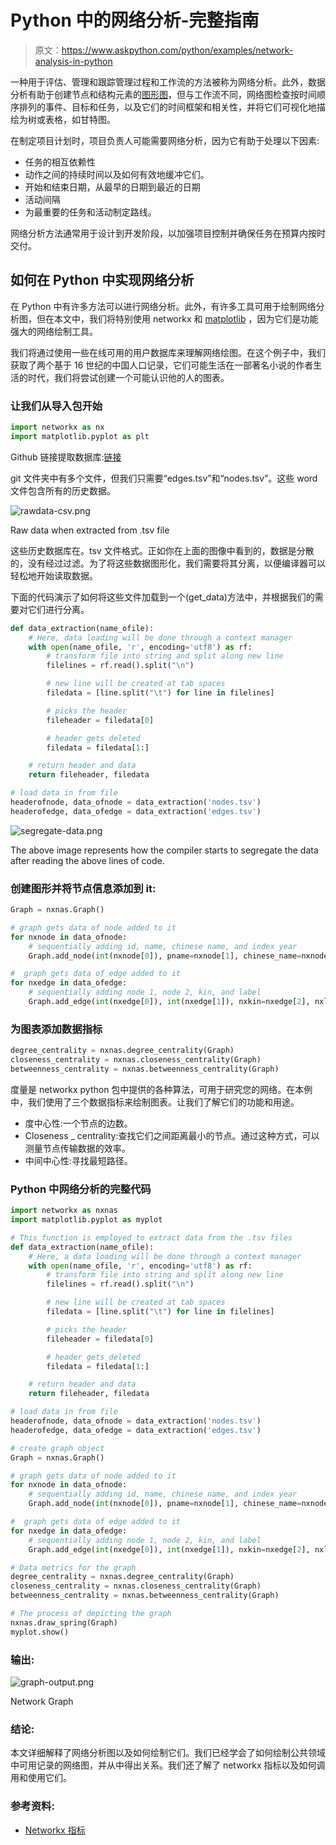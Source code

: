 # Python 中的网络分析-完整指南

> 原文：<https://www.askpython.com/python/examples/network-analysis-in-python>

一种用于评估、管理和跟踪管理过程和工作流的方法被称为网络分析。此外，数据分析有助于创建节点和结构元素的[图形图](https://www.askpython.com/python-modules/networkx-package)，但与工作流不同，网络图检查按时间顺序排列的事件、目标和任务，以及它们的时间框架和相关性，并将它们可视化地描绘为树或表格，如甘特图。

在制定项目计划时，项目负责人可能需要网络分析，因为它有助于处理以下因素:

*   任务的相互依赖性
*   动作之间的持续时间以及如何有效地缓冲它们。
*   开始和结束日期，从最早的日期到最近的日期
*   活动间隔
*   为最重要的任务和活动制定路线。

网络分析方法通常用于设计到开发阶段，以加强项目控制并确保任务在预算内按时交付。

## 如何在 Python 中实现网络分析

在 Python 中有许多方法可以进行网络分析。此外，有许多工具可用于绘制网络分析图，但在本文中，我们将特别使用 networkx 和 [matplotlib](https://www.askpython.com/python-modules/matplotlib/python-matplotlib) ，因为它们是功能强大的网络绘制工具。

我们将通过使用一些在线可用的用户数据库来理解网络绘图。在这个例子中，我们获取了两个基于 16 世纪的中国人口记录，它们可能生活在一部著名小说的作者生活的时代，我们将尝试创建一个可能认识他的人的图表。

### **让我们从导入包开始**

```py
import networkx as nx
import matplotlib.pyplot as plt

```

Github 链接提取数据库:[链接](https://github.com/vierth/networkanalysis)

git 文件夹中有多个文件，但我们只需要“edges.tsv”和“nodes.tsv”。这些 word 文件包含所有的历史数据。

![rawdata-csv.png](img/f9c7a55e278af2aebc8371d677af8959.png)

Raw data when extracted from .tsv file

这些历史数据库在。tsv 文件格式。正如你在上面的图像中看到的，数据是分散的，没有经过过滤。为了将这些数据图形化，我们需要将其分离，以便编译器可以轻松地开始读取数据。

下面的代码演示了如何将这些文件加载到一个(get_data)方法中，并根据我们的需要对它们进行分离。

```py
def data_extraction(name_ofile):
    # Here, data loading will be done through a context manager
    with open(name_ofile, 'r', encoding='utf8') as rf:
        # transform file into string and split along new line
        filelines = rf.read().split("\n")

        # new line will be created at tab spaces
        filedata = [line.split("\t") for line in filelines]

        # picks the header
        fileheader = filedata[0]

        # header gets deleted
        filedata = filedata[1:]

    # return header and data
    return fileheader, filedata

# load data in from file
headerofnode, data_ofnode = data_extraction('nodes.tsv')
headerofedge, data_ofedge = data_extraction('edges.tsv')

```

![segregate-data.png](img/8a4b0352a8abdb6c3482d94bfe774960.png)

The above image represents how the compiler starts to segregate the data after reading the above lines of code.

### **创建图形并将节点信息添加到** **it:**

```py
Graph = nxnas.Graph()

# graph gets data of node added to it
for nxnode in data_ofnode:
    # sequentially adding id, name, chinese name, and index year
    Graph.add_node(int(nxnode[0]), pname=nxnode[1], chinese_name=nxnode[2], year_inindex=int(nxnode[3]))

#  graph gets data of edge added to it
for nxedge in data_ofedge:
    # sequentially adding node 1, node 2, kin, and label
    Graph.add_edge(int(nxedge[0]), int(nxedge[1]), nxkin=nxedge[2], nxlabel=nxedge[3])

```

### **为图表添加数据指标**

```py
degree_centrality = nxnas.degree_centrality(Graph)
closeness_centrality = nxnas.closeness_centrality(Graph)
betweenness_centrality = nxnas.betweenness_centrality(Graph)

```

度量是 networkx python 包中提供的各种算法，可用于研究您的网络。在本例中，我们使用了三个数据指标来绘制图表。让我们了解它们的功能和用途。

*   度中心性:一个节点的边数。
*   Closeness _ centrality:查找它们之间距离最小的节点。通过这种方式，可以测量节点传输数据的效率。
*   中间中心性:寻找最短路径。

### **Python 中网络分析的完整代码**

```py
import networkx as nxnas
import matplotlib.pyplot as myplot

# This function is employed to extract data from the .tsv files
def data_extraction(name_ofile):
    # Here, a data loading will be done through a context manager
    with open(name_ofile, 'r', encoding='utf8') as rf:
        # transform file into string and split along new line
        filelines = rf.read().split("\n")

        # new line will be created at tab spaces
        filedata = [line.split("\t") for line in filelines]

        # picks the header
        fileheader = filedata[0]

        # header gets deleted
        filedata = filedata[1:]

    # return header and data
    return fileheader, filedata

# load data in from file
headerofnode, data_ofnode = data_extraction('nodes.tsv')
headerofedge, data_ofedge = data_extraction('edges.tsv')

# create graph object
Graph = nxnas.Graph()

# graph gets data of node added to it
for nxnode in data_ofnode:
    # sequentially adding id, name, chinese name, and index year
    Graph.add_node(int(nxnode[0]), pname=nxnode[1], chinese_name=nxnode[2], year_inindex=int(nxnode[3]))

#  graph gets data of edge added to it
for nxedge in data_ofedge:
    # sequentially adding node 1, node 2, kin, and label
    Graph.add_edge(int(nxedge[0]), int(nxedge[1]), nxkin=nxedge[2], nxlabel=nxedge[3])

# Data metrics for the graph
degree_centrality = nxnas.degree_centrality(Graph)
closeness_centrality = nxnas.closeness_centrality(Graph)
betweenness_centrality = nxnas.betweenness_centrality(Graph)

# The process of depicting the graph
nxnas.draw_spring(Graph)
myplot.show()

```

### 输出:

![graph-output.png](img/23ca095b0fbd6ab8f914c6b9eac59897.png)

Network Graph

### 结论:

本文详细解释了网络分析图以及如何绘制它们。我们已经学会了如何绘制公共领域中可用记录的网络图，并从中得出关系。我们还了解了 networkx 指标以及如何调用和使用它们。

### 参考资料:

*   [Networkx 指标](https://networkx.org/documentation/stable/reference/algorithms/centrality.html)